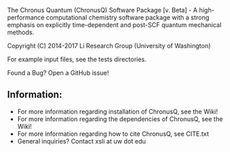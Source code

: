 The Chronus Quantum (ChronusQ) Software Package [v. Beta] - A high-performance
computational chemistry software package with a strong emphasis on explicitly
time-dependent and post-SCF quantum mechanical methods.

Copyright (C) 2014-2017 Li Research Group (University of Washington)

For example input files, see the tests directories.


Found a Bug? Open a GitHub issue!


Information:
-----------
- For more information regarding installation of ChronusQ, see the Wiki!
- For more information regarding the dependencies of ChronusQ, see the Wiki!
- For more information regarding how to cite ChronusQ, see CITE.txt
- General inquiries? Contact xsli at uw dot edu

